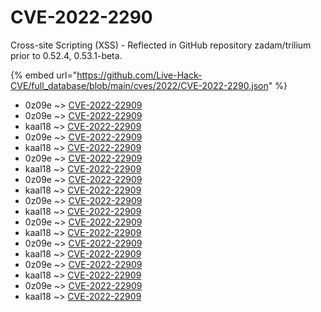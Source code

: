 # CVE-2022-2290

Cross-site Scripting (XSS) - Reflected in GitHub repository zadam/trilium prior to 0.52.4, 0.53.1-beta.

{% embed url="https://github.com/Live-Hack-CVE/full_database/blob/main/cves/2022/CVE-2022-2290.json" %}


* 0z09e ~> [CVE-2022-22909](https://www.alice-snow.ru/2022/database/cve-2022-2290/cve-2022-22909-0z09e)
* 0z09e ~> [CVE-2022-22909](https://www.alice-snow.ru/2022/database/cve-2022-2290/cve-2022-22909-0z09e)
* kaal18 ~> [CVE-2022-22909](https://www.alice-snow.ru/2022/database/cve-2022-2290/cve-2022-22909-kaal18)
* 0z09e ~> [CVE-2022-22909](https://www.alice-snow.ru/2022/database/cve-2022-2290/cve-2022-22909-0z09e)
* kaal18 ~> [CVE-2022-22909](https://www.alice-snow.ru/2022/database/cve-2022-2290/cve-2022-22909-kaal18)
* 0z09e ~> [CVE-2022-22909](https://www.alice-snow.ru/2022/database/cve-2022-2290/cve-2022-22909-0z09e)
* kaal18 ~> [CVE-2022-22909](https://www.alice-snow.ru/2022/database/cve-2022-2290/cve-2022-22909-kaal18)
* 0z09e ~> [CVE-2022-22909](https://www.alice-snow.ru/2022/database/cve-2022-2290/cve-2022-22909-0z09e)
* kaal18 ~> [CVE-2022-22909](https://www.alice-snow.ru/2022/database/cve-2022-2290/cve-2022-22909-kaal18)
* 0z09e ~> [CVE-2022-22909](https://www.alice-snow.ru/2022/database/cve-2022-2290/cve-2022-22909-0z09e)
* kaal18 ~> [CVE-2022-22909](https://www.alice-snow.ru/2022/database/cve-2022-2290/cve-2022-22909-kaal18)
* 0z09e ~> [CVE-2022-22909](https://www.alice-snow.ru/2022/database/cve-2022-2290/cve-2022-22909-0z09e)
* kaal18 ~> [CVE-2022-22909](https://www.alice-snow.ru/2022/database/cve-2022-2290/cve-2022-22909-kaal18)
* 0z09e ~> [CVE-2022-22909](https://www.alice-snow.ru/2022/database/cve-2022-2290/cve-2022-22909-0z09e)
* kaal18 ~> [CVE-2022-22909](https://www.alice-snow.ru/2022/database/cve-2022-2290/cve-2022-22909-kaal18)
* 0z09e ~> [CVE-2022-22909](https://www.alice-snow.ru/2022/database/cve-2022-2290/cve-2022-22909-0z09e)
* kaal18 ~> [CVE-2022-22909](https://www.alice-snow.ru/2022/database/cve-2022-2290/cve-2022-22909-kaal18)
* 0z09e ~> [CVE-2022-22909](https://www.alice-snow.ru/2022/database/cve-2022-2290/cve-2022-22909-0z09e)
* kaal18 ~> [CVE-2022-22909](https://www.alice-snow.ru/2022/database/cve-2022-2290/cve-2022-22909-kaal18)